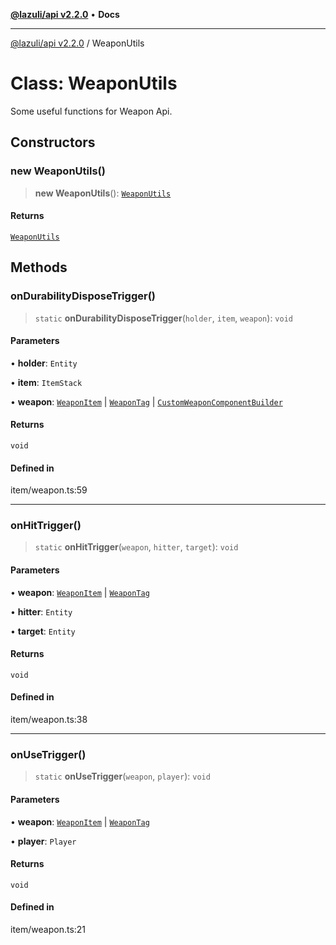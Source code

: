 [**@lazuli/api v2.2.0**](../README.md) • **Docs**

***

[@lazuli/api v2.2.0](../globals.md) / WeaponUtils

# Class: WeaponUtils

Some useful functions for Weapon Api.

## Constructors

### new WeaponUtils()

> **new WeaponUtils**(): [`WeaponUtils`](WeaponUtils.md)

#### Returns

[`WeaponUtils`](WeaponUtils.md)

## Methods

### onDurabilityDisposeTrigger()

> `static` **onDurabilityDisposeTrigger**(`holder`, `item`, `weapon`): `void`

#### Parameters

• **holder**: `Entity`

• **item**: `ItemStack`

• **weapon**: [`WeaponItem`](WeaponItem.md) \| [`WeaponTag`](WeaponTag.md) \| [`CustomWeaponComponentBuilder`](CustomWeaponComponentBuilder.md)

#### Returns

`void`

#### Defined in

item/weapon.ts:59

***

### onHitTrigger()

> `static` **onHitTrigger**(`weapon`, `hitter`, `target`): `void`

#### Parameters

• **weapon**: [`WeaponItem`](WeaponItem.md) \| [`WeaponTag`](WeaponTag.md)

• **hitter**: `Entity`

• **target**: `Entity`

#### Returns

`void`

#### Defined in

item/weapon.ts:38

***

### onUseTrigger()

> `static` **onUseTrigger**(`weapon`, `player`): `void`

#### Parameters

• **weapon**: [`WeaponItem`](WeaponItem.md) \| [`WeaponTag`](WeaponTag.md)

• **player**: `Player`

#### Returns

`void`

#### Defined in

item/weapon.ts:21
